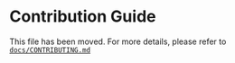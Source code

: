 # Contribution Guide

This file has been moved. For more details, please refer to [`docs/CONTRIBUTING.md`](https://github.com/evacuate/contribute/blob/main/docs/CONTRIBUTING.md)
